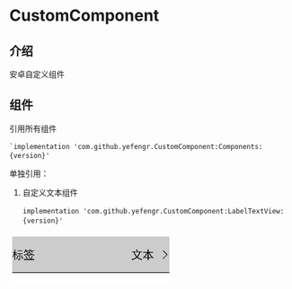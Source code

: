 # CustomComponent

## 介绍

安卓自定义组件

## 组件

引用所有组件

    `implementation 'com.github.yefengr.CustomComponent:Components:{version}'

单独引用：

1. 自定义文本组件
   
   `implementation 'com.github.yefengr.CustomComponent:LabelTextView:{version}'` 

![](https://raw.githubusercontent.com/yefengr/CustomComponent/master/assets/f14c7b5ad6fe8f06f2da35c0ced84748f415fcc2.png)
